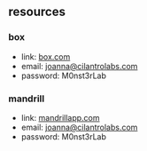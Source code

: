## resources

### box

* link: [box.com](http://box.com)
* email: joanna@cilantrolabs.com
* password: M0nst3rLab
 


### mandrill

* link: [mandrillapp.com](https://mandrillapp.com)
* email: joanna@cilantrolabs.com
* password: M0nst3rLab

